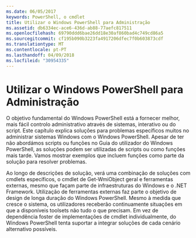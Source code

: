 ```yaml
---
ms.date: 06/05/2017
keywords: PowerShell, o cmdlet
title: Utilizar o Windows PowerShell para Administração
ms.assetid: db6334ec-ace6-436d-ab88-77aefc817511
ms.openlocfilehash: 69790ddd6bae26dd18e30af860bad4c749cd86a5
ms.sourcegitcommit: cf195b090b3223fa4917206dfec7f0b603873cdf
ms.translationtype: MT
ms.contentlocale: pt-PT
ms.lasthandoff: 04/09/2018
ms.locfileid: "30954335"
---
```

# <a name="using-windows-powershell-for-administration"></a>Utilizar o Windows PowerShell para Administração
O objetivo fundamental do Windows PowerShell está a fornecer melhor, mais fácil controlo administrativo através de sistemas, interativo ou do script. Este capítulo explica soluções para problemas específicos muitos no administrar sistemas Windows com o Windows PowerShell. Apesar de ter não abordámos scripts ou funções no Guia do utilizador do Windows PowerShell, as soluções podem ser utilizadas de scripts ou como funções mais tarde. Vamos mostrar exemplos que incluem funções como parte da solução para resolver problemas.

Ao longo de descrições de solução, verá uma combinação de soluções com cmdlets específicos, o cmdlet de Get-WmiObject geral e ferramentas externas, mesmo que façam parte de infraestruturas do Windows e o .NET Framework. Utilização de ferramentas externas faz parte o objetivo de design de longa duração do Windows PowerShell. Mesmo à medida que cresce o sistema, os utilizadores receberão continuamente situações em que a disponíveis toolsets não tudo o que precisam. Em vez de dependência foster de implementações de cmdlet individualmente, do Windows PowerShell tenta suportar a integrar soluções de cada cenário alternativo possíveis.